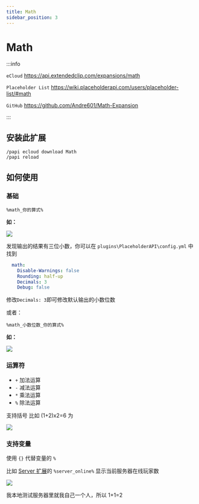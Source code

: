 ```yaml
---
title: Math
sidebar_position: 3
---
```


# Math

:::info

`eCloud` https://api.extendedclip.com/expansions/math

`Placeholder List` https://wiki.placeholderapi.com/users/placeholder-list/#math

`GitHub` https://github.com/Andre601/Math-Expansion

:::

## 安装此扩展

```text
/papi ecloud download Math
/papi reload
```

## 如何使用

### 基础

```text
%math_你的算式%
```

**如：**

![](_images/Math/1.png)

发现输出的结果有三位小数，你可以在 `plugins\PlaceholderAPI\config.yml` 中找到

```yaml
  math:
    Disable-Warnings: false
    Rounding: half-up
    Decimals: 3
    Debug: false
```

修改`Decimals: 3`即可修改默认输出的小数位数

或者：

```text
%math_小数位数_你的算式%
```

**如：**

![](_images/Math/2.png)

### 运算符

- `+` 加法运算
- `-` 减法运算
- `*` 乘法运算
- `%` 除法运算

支持括号 比如 (1+2)x2=6 为

![](_images/Math/3.png)

### 支持变量

使用 `{}` 代替变量的 `%`

比如 [Server 扩展](https://wiki.placeholderapi.com/users/placeholder-list/#server)的 `%server_online%` 显示当前服务器在线玩家数

![](_images/Math/4.png)

我本地测试服务器里就我自己一个人，所以 1+1=2

